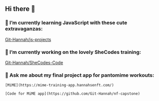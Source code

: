 ## Hi there 👋

### 🌱 I’m currently learning JavaScript with these cute extravaganzas:

[Git-Hannah/js-projects](https://github.com/Git-Hannah/js-projects)

### 🩷 I’m currently working on the lovely SheCodes training:

[Git-Hannah/SheCodes-Code](https://github.com/Git-Hannah/SheCodes-Code)

### 💬 Ask me about my final project app for pantomime workouts:

    [MiME](https://mime-training-app.hannahsenft.com/)
    
    [Code for MiME app](https://github.com/Git-Hannah/nf-capstone)

<!--
**Git-Hannah/Git-Hannah** is a ✨ _special_ ✨ repository because its `README.md` (this file) appears on your GitHub profile.

Here are some ideas to get you started:

- 🔭 I’m currently working on ...
- 🌱 I’m currently learning ...
- 👯 I’m looking to collaborate on ...
- 🤔 I’m looking for help with ...
- 💬 Ask me about ...
- 📫 How to reach me: ...
- 😄 Pronouns: ...
- ⚡ Fun fact: ...
-->
